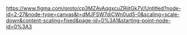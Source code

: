 https://www.figma.com/proto/cp3MZAvAqgxcuZRjjtGk7V/Untitled?node-id=2-27&node-type=canvas&t=dMJFSW7diCWn0ud5-0&scaling=scale-down&content-scaling=fixed&page-id=0%3A1&starting-point-node-id=0%3A3
